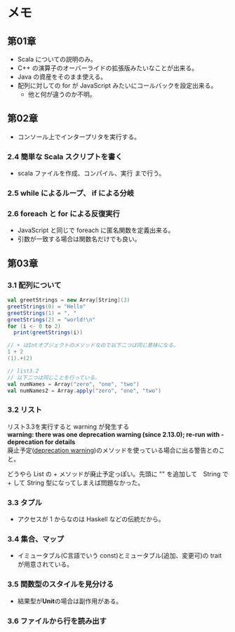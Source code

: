 # メモ

## 第01章

- Scala についての説明のみ。
- C++ の演算子のオーバーライドの拡張版みたいなことが出来る。
- Java の資産をそのまま使える。
- 配列に対しての for が JavaScript みたいにコールバックを設定出来る。
  - 他と何が違うのか不明。

## 第02章

- コンソール上でインタープリタを実行する。

### 2.4 簡単な Scala スクリプトを書く

- scala ファイルを作成、コンパイル、実行 まで行う。


### 2.5 while によるループ、 if による分岐

### 2.6 foreach と for による反復実行

- JavaScript と同じで foreach に匿名関数を定義出来る。
- 引数が一致する場合は関数名だけでも良い。


## 第03章

### 3.1 配列について

```scala
val greetStrings = new Array[String](3)
greetStrings(0) = "Hello"
greetStrings(1) = ", "
greetStrings(2) = "world!\n"
for (i <- 0 to 2)
  print(greetStrings(i))
```

```scala
// + はIntオブジェクトのメソッドなので以下二つは同じ意味になる。
1 + 2
(1).+(2)
```

```scala
// list3.2
// 以下二つは同じことを行っている。
val numNames = Array("zero", "one", "two")
val numNames2 = Array.apply("zero", "one", "two")
```

### 3.2 リスト

リスト3.3を実行すると warning が発生する  
**warning: there was one deprecation warning (since 2.13.0); re-run with -deprecation for details**  
廃止予定([deprecation warning](http://tetu1984.hateblo.jp/entry/20110221/1298302399))のメソッドを使っている場合に出る警告とのこと。  

どうやら List の + メソッドが廃止予定っぽい。先頭に "" を追加して　String で + して String 型になってしまえば問題なかった。

### 3.3 タプル

- アクセスが 1 からなのは Haskell などの伝統だから。

### 3.4 集合、マップ

- イミュータブル(C言語でいう const)とミュータブル(追加、変更可)の trait が用意されている。

### 3.5 関数型のスタイルを見分ける

- 結果型が**Unit**の場合は副作用がある。

### 3.6 ファイルから行を読み出す
